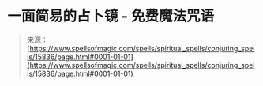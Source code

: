 <!--yml

category: 未分类

date: 2024-06-12 18:55:32

-->

# 一面简易的占卜镜 - 免费魔法咒语

> 来源：[https://www.spellsofmagic.com/spells/spiritual_spells/conjuring_spells/15836/page.html#0001-01-01](https://www.spellsofmagic.com/spells/spiritual_spells/conjuring_spells/15836/page.html#0001-01-01)

